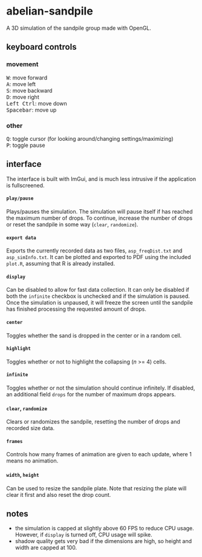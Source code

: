 # abelian-sandpile
A 3D simulation of the sandpile group made with OpenGL.
## keyboard controls
### movement
<kbd>W</kbd>: move forward  
<kbd>A</kbd>: move left  
<kbd>S</kbd>: move backward  
<kbd>D</kbd>: move right  
<kbd>Left Ctrl</kbd>: move down  
<kbd>Spacebar</kbd>: move up

### other
<kbd>Q</kbd>: toggle cursor (for looking around/changing settings/maximizing)  
<kbd>P</kbd>: toggle pause  

## interface
The interface is built with ImGui, and is much less intrusive if the application is fullscreened.

#### `play/pause`
Plays/pauses the simulation. The simulation will pause itself if has reached the maximum number of drops. To continue, increase the number of drops or reset the sandpile in some way (`clear`, `randomize`).
#### `export data`
Exports the currently recorded data as two files, `asp_freqDist.txt` and `asp_simInfo.txt`. It can be plotted and exported to PDF using the included `plot.R`, assuming that R is already installed.
#### `display`
Can be disabled to allow for fast data collection. It can only be disabled if both the `infinite` checkbox is unchecked and if the simulation is paused. Once the simulation is unpaused, it will freeze the screen until the sandpile has finished processing the requested amount of drops.
#### `center`
Toggles whether the sand is dropped in the center or in a random cell.
#### `highlight`
Toggles whether or not to highlight the collapsing (*n* >= 4) cells.
#### `infinite`
Toggles whether or not the simulation should continue infinitely. If disabled, an additional field `drops` for the number of maximum drops appears.
#### `clear`, `randomize`
Clears or randomizes the sandpile, resetting the number of drops and recorded size data.
#### `frames`
Controls how many frames of animation are given to each update, where 1 means no animation.
#### `width`, `height`
Can be used to resize the sandpile plate. Note that resizing the plate will clear it first and also reset the drop count.

## notes
- the simulation is capped at slightly above 60 FPS to reduce CPU usage. However, if `display` is turned off, CPU usage will spike.
- shadow quality gets very bad if the dimensions are high, so height and width are capped at 100.
